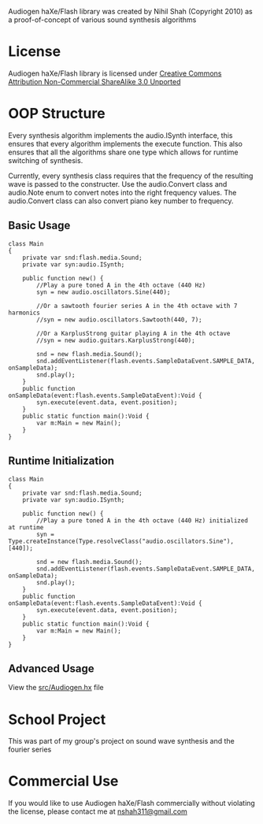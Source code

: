 Audiogen haXe/Flash library was created by Nihil Shah (Copyright 2010) as a proof-of-concept of various sound synthesis algorithms

License
=======
Audiogen haXe/Flash library is licensed under [Creative Commons Attribution Non-Commercial ShareAlike 3.0 Unported](http://creativecommons.org/licenses/by-nc-sa/3.0)

OOP Structure
=============
Every synthesis algorithm implements the audio.ISynth interface, this ensures that every algorithm implements the execute function. This also ensures that all the algorithms share one type which allows for runtime switching of synthesis.  

Currently, every synthesis class requires that the frequency of the resulting wave is passed to the constructer. Use the audio.Convert class and audio.Note enum to convert notes into the right frequency values. The audio.Convert class can also convert piano key number to frequency.  

Basic Usage
-----------
    class Main
    {
        private var snd:flash.media.Sound;
        private var syn:audio.ISynth;

        public function new() {
            //Play a pure toned A in the 4th octave (440 Hz)
            syn = new audio.oscillators.Sine(440);

            //Or a sawtooth fourier series A in the 4th octave with 7 harmonics
            //syn = new audio.oscillators.Sawtooth(440, 7);

            //Or a KarplusStrong guitar playing A in the 4th octave
            //syn = new audio.guitars.KarplusStrong(440);
        
            snd = new flash.media.Sound();
            snd.addEventListener(flash.events.SampleDataEvent.SAMPLE_DATA, onSampleData);
            snd.play();
        }
        public function onSampleData(event:flash.events.SampleDataEvent):Void {
            syn.execute(event.data, event.position);
        }
        public static function main():Void {
            var m:Main = new Main();
        }
    }

Runtime Initialization 
----------------------
    class Main
    {
        private var snd:flash.media.Sound;
        private var syn:audio.ISynth;
       
        public function new() {
            //Play a pure toned A in the 4th octave (440 Hz) initialized at runtime
            syn = Type.createInstance(Type.resolveClass("audio.oscillators.Sine"), [440]);

            snd = new flash.media.Sound();
            snd.addEventListener(flash.events.SampleDataEvent.SAMPLE_DATA, onSampleData);
            snd.play();
        }
        public function onSampleData(event:flash.events.SampleDataEvent):Void {
            syn.execute(event.data, event.position);
        }
        public static function main():Void {
            var m:Main = new Main();
        }
    }

Advanced Usage
--------------
View the [src/Audiogen.hx](http://github.com/therealnihil/Audiogen/blob/master/src/Audiogen.hx) file

School Project
==============
This was part of my group's project on sound wave synthesis and the fourier series

Commercial Use
==============
If you would like to use Audiogen haXe/Flash commercially without violating the license, please contact me at <nshah311@gmail.com>
